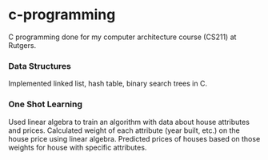 # c-programming

C programming done for my computer architecture course (CS211) at Rutgers.

### Data Structures
Implemented linked list, hash table, binary search trees in C.

### One Shot Learning
Used linear algebra to train an algorithm with data about house attributes and prices.
Calculated weight of each attribute (year built, etc.) on the house price using linear algebra.
Predicted prices of houses based on those weights for house with specific attributes.
